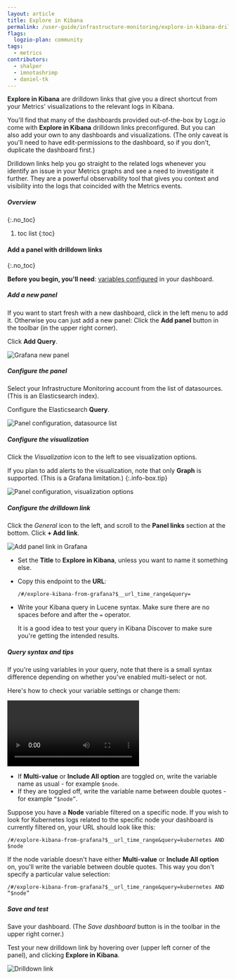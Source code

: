 ```yaml
---
layout: article
title: Explore in Kibana
permalink: /user-guide/infrastructure-monitoring/explore-in-kibana-drilldown-links
flags:
  logzio-plan: community
tags:
  - metrics
contributors:
  - shalper
  - imnotashrimp
  - daniel-tk
---
```


**Explore in Kibana** are drilldown links that give you a direct shortcut from your Metrics' visualizations to the relevant logs in Kibana.

You'll find that many of the dashboards provided out-of-the-box by Logz.io come with **Explore in Kibana** drilldown links preconfigured. But you can also add your own to any dashboards and visualizations. (The only caveat is you'll need to have edit-permissions to the dashboard, so if you don't, duplicate the dashboard first.)

Drilldown links help you go straight to the related logs whenever you identify an issue in your Metrics graphs and see a need to investigate it further. They are a powerful observability tool that gives you context and visibility into the logs that coincided with the Metrics events.


##### Overview
{:.no_toc}

1. toc list
{:toc}

#### Add a panel with drilldown links
{:.no_toc}

**Before you begin, you'll need**:
[variables configured](/user-guide/infrastructure-monitoring/configure-grafana-drilldown-links) in your dashboard.

<div class="tasklist">

##### Add a new panel

If you want to start fresh with a new dashboard, click <i class="fas fa-plus"></i> in the left menu to add it. Otherwise you can just add a new panel: Click the **Add panel** button in the toolbar (in the upper right corner).

Click **Add Query**.

![Grafana new panel](https://dytvr9ot2sszz.cloudfront.net/logz-docs/grafana/new-panel.png)

##### Configure the panel

Select your Infrastructure Monitoring account from the list of datasources. (This is an Elasticsearch index).

Configure the Elasticsearch **Query**.

![Panel configuration, datasource list](https://dytvr9ot2sszz.cloudfront.net/logz-docs/grafana/panel-config--query--datasource-list.png)


##### Configure the visualization

Click the _Visualization_ icon to the left to see visualization options.

If you plan to add alerts to the visualization, note that only **Graph** is supported. (This is a Grafana limitation.)
{:.info-box.tip}

![Panel configuration, visualization  options](https://dytvr9ot2sszz.cloudfront.net/logz-docs/grafana/panel-config--query--visualization.png)

##### Configure the drilldown link

Click the _General_ icon to the left, and scroll to the **Panel links** section at the bottom. 
Click **+ Add link**.

![Add panel link in Grafana](https://dytvr9ot2sszz.cloudfront.net/logz-docs/grafana/add-drilldown-url.png)

* Set the **Title** to **Explore in Kibana**, unless you want to name it something else.
* Copy this endpoint to the **URL**:

  ```
  /#/explore-kibana-from-grafana?$__url_time_range&query=
  ```
* Write your Kibana query in Lucene syntax. Make sure there are no spaces before and after the `=` operator.

  It is a good idea to test your query in Kibana Discover to make sure you're getting the intended results.

##### Query syntax and tips

If you're using variables in your query, note that there is a small syntax difference depending on whether you've enabled multi-select or not. 

Here's how to check your variable settings or change them:

<video autoplay loop>
  <source src="https://dytvr9ot2sszz.cloudfront.net/logz-docs/grafana-videos/grafana-variables.mp4" type="video/mp4" />
</video>

* If **Multi-value** or **Include All option** are toggled on, write the variable name as usual - for example `$node`.
* If they are toggled off, write the variable name between double quotes - for example `“$node”`.

Suppose you have a **Node** variable filtered on a specific node. If you wish to look for Kubernetes logs related to the specific node your dashboard is currently filtered on, your URL should look like this:

`/#/explore-kibana-from-grafana?$__url_time_range&query=kubernetes AND $node`

If the node variable doesn't have either **Multi-value** or **Include All option** on, you'll write the variable between double quotes.
This way you don't specify a particular value selection:

`/#/explore-kibana-from-grafana?$__url_time_range&query=kubernetes AND “$node”`


##### Save and test

Save your dashboard.
(The _Save dashboard_ button is in the toolbar in the upper right corner.)

Test your new drilldown link
by hovering over <i class="fas fa-external-link-alt"></i>
(upper left corner of the panel),
and clicking **Explore in Kibana**.

![Drilldown link](https://dytvr9ot2sszz.cloudfront.net/logz-docs/grafana/panel-drilldown-link.png)
